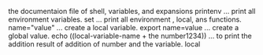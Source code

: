 the documentaion file of shell, variables, and expansions
printenv ... print all environment variables.
set  ... print all environment , local, ans functions.
name="value" ... create a local variable.
export name=value  ... create a global value.
echo $(($local-variable-name + the number1234)) ... to print the addition result of addition of number and the variable. local

